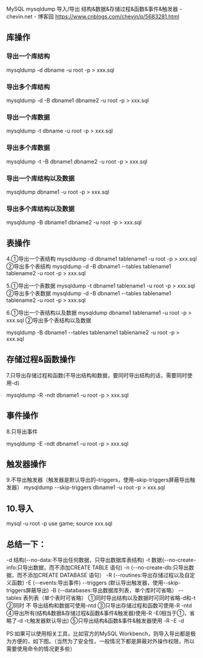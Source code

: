 

MySQL mysqldump 导入/导出 结构&数据&存储过程&函数&事件&触发器 - chevin.net - 博客园 https://www.cnblogs.com/chevin/p/5683281.html

## 库操作

### 导出一个库结构
mysqldump -d dbname -u root -p > xxx.sql
### 导出多个库结构
mysqldump -d -B dbname1 dbname2 -u root -p > xxx.sql
### 导出一个库数据
mysqldump -t dbname -u root -p > xxx.sql
### 导出多个库数据
mysqldump -t -B dbname1 dbname2 -u root -p > xxx.sql
### 导出一个库结构以及数据
mysqldump dbname1 -u root -p > xxx.sql
### 导出多个库结构以及数据
mysqldump -B dbname1 dbname2 -u root -p > xxx.sql



## 表操作

4.①导出一个表结构
mysqldump -d dbname1 tablename1 -u root -p > xxx.sql
②导出多个表结构
mysqldump -d -B dbname1 --tables tablename1 tablename2 -u root -p > xxx.sql

5.①导出一个表数据
mysqldump -t dbname1 tablename1 -u root -p > xxx.sql
②导出多个表数据
mysqldump -d -B dbname1 --tables tablename1 tablename2 -u root -p > xxx.sql

6.①导出一个表结构以及数据
mysqldump dbname1 tablename1 -u root -p > xxx.sql
②导出多个表结构以及数据

mysqldump -B dbname1 --tables tablename1 tablename2 -u root -p > xxx.sql


## 存储过程&函数操作
7.只导出存储过程和函数(不导出结构和数据，要同时导出结构的话，需要同时使用-d)

mysqldump -R -ndt dbname1 -u root -p > xxx.sql


## 事件操作
8.只导出事件

mysqldump -E -ndt dbname1 -u root -p > xxx.sql


## 触发器操作

9.不导出触发器（触发器是默认导出的–triggers，使用–skip-triggers屏蔽导出触发器）
mysqldump --skip-triggers dbname1 -u root -p > xxx.sql

## 10.导入
mysql -u root -p
use game;
source xxx.sql

## 总结一下：

-d 结构(--no-data:不导出任何数据，只导出数据库表结构)
-t 数据(--no-create-info:只导出数据，而不添加CREATE TABLE 语句)
-n (--no-create-db:只导出数据，而不添加CREATE DATABASE 语句）
-R (--routines:导出存储过程以及自定义函数)
-E (--events:导出事件)
--triggers (默认导出触发器，使用--skip-triggers屏蔽导出)
-B (--databases:导出数据库列表，单个库时可省略）
--tables 表列表（单个表时可省略）
①同时导出结构以及数据时可同时省略-d和-t
②同时 不 导出结构和数据可使用-ntd
③只导出存储过程和函数可使用-R -ntd
④导出所有(结构&数据&存储过程&函数&事件&触发器)使用-R -E(相当于①，省略了-d -t;触发器默认导出)
⑤只导出结构&函数&事件&触发器使用 -R -E -d

PS:如果可以使用相关工具，比如官方的MySQL Workbench，则导入导出都是极为方便的，如下图。（当然为了安全性，一般情况下都是屏蔽对外操作权限，所以需要使用命令的情况更多些）

